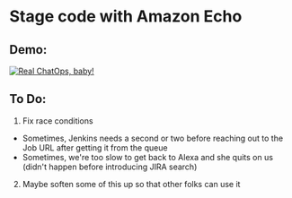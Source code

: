 # Stage code with Amazon Echo
## Demo:
[![Real ChatOps, baby!](https://img.youtube.com/vi/wH9XSLy7sJE/0.jpg)](https://www.youtube.com/watch?v=wH9XSLy7sJE)

## To Do:
1. Fix race conditions
  - Sometimes, Jenkins needs a second or two before reaching out to the Job URL after getting it from the queue
  - Sometimes, we're too slow to get back to Alexa and she quits on us (didn't happen before introducing JIRA search)
2. Maybe soften some of this up so that other folks can use it
